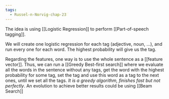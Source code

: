 ```yaml
---
tags:
  - Russel-n-Norvig-chap-23
---
```

The idea is using [[Logistic Regression]] to perform [[Part-of-speech tagging]].

We will create one logistic regression for each tag (adjective, noun, ...), and run every one for each word. The highest probability will give us the tag.

Regarding the features, one way is to use the whole sentence as a [[feature vector]]. Thus, we can run a [[Greedy Best-first search]] where we evaluate all the words in the sentence without any tags, get the word with the highest probability for some tag, set the tag and use this word as a tag to the next ones, until we set all the tags. *It is a greedy algorithm, finishes fast but not perfectly*. An evolution to achieve better results could be using [[Beam Search]]